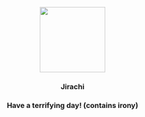 <p align="center">
    <img src="https://raw.githubusercontent.com/PokeAPI/sprites/master/sprites/pokemon/385.png" width="150" height="150">
</p>
<h3 align="center"> <b>Jirachi</b></h3>
<h3 align="center">Have a terrifying day! (contains irony)</h3>
